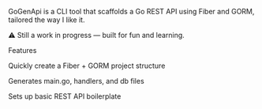 GoGenApi is a CLI tool that scaffolds a Go REST API using Fiber and GORM, tailored the way I like it.

⚠️ Still a work in progress — built for fun and learning.

Features

Quickly create a Fiber + GORM project structure

Generates main.go, handlers, and db files

Sets up basic REST API boilerplate
